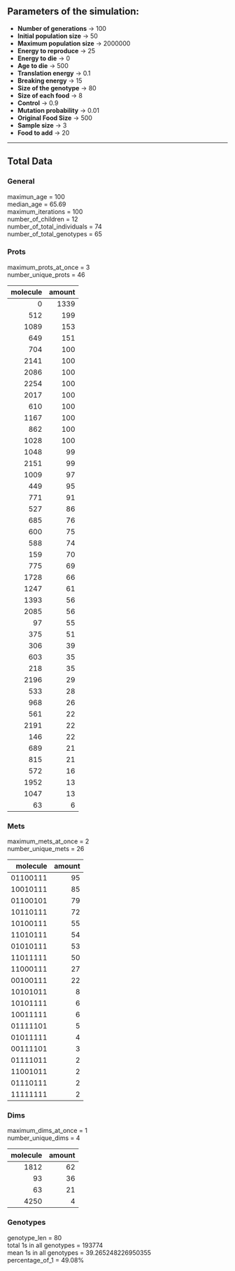 ## Parameters of the simulation: 
* **Number of generations** &rarr; 100
* **Initial population size** &rarr; 50
* **Maximum population size** &rarr; 2000000
* **Energy to reproduce** &rarr; 25
* **Energy to die** &rarr; 0
* **Age to die** &rarr; 500
* **Translation energy** &rarr; 0.1
* **Breaking energy** &rarr; 15
* **Size of the genotype** &rarr; 80
* **Size of each food** &rarr; 8
* **Control** &rarr; 0.9
* **Mutation probability** &rarr; 0.01
* **Original Food Size** &rarr; 500
* **Sample size** &rarr; 3
* **Food to add** &rarr; 20
---  
## Total Data  
### General  
maximun_age = 100  
median_age = 65.69  
maximum_iterations = 100  
number_of_children = 12  
number_of_total_individuals = 74  
number_of_total_genotypes = 65  
### Prots  
maximum_prots_at_once = 3  
number_unique_prots = 46  

|   molecule |   amount |
|-----------:|---------:|
|          0 |     1339 |
|        512 |      199 |
|       1089 |      153 |
|        649 |      151 |
|        704 |      100 |
|       2141 |      100 |
|       2086 |      100 |
|       2254 |      100 |
|       2017 |      100 |
|        610 |      100 |
|       1167 |      100 |
|        862 |      100 |
|       1028 |      100 |
|       1048 |       99 |
|       2151 |       99 |
|       1009 |       97 |
|        449 |       95 |
|        771 |       91 |
|        527 |       86 |
|        685 |       76 |
|        600 |       75 |
|        588 |       74 |
|        159 |       70 |
|        775 |       69 |
|       1728 |       66 |
|       1247 |       61 |
|       1393 |       56 |
|       2085 |       56 |
|         97 |       55 |
|        375 |       51 |
|        306 |       39 |
|        603 |       35 |
|        218 |       35 |
|       2196 |       29 |
|        533 |       28 |
|        968 |       26 |
|        561 |       22 |
|       2191 |       22 |
|        146 |       22 |
|        689 |       21 |
|        815 |       21 |
|        572 |       16 |
|       1952 |       13 |
|       1047 |       13 |
|         63 |        6 |

### Mets  
maximum_mets_at_once = 2  
number_unique_mets = 26  

|   molecule |   amount |
|-----------:|---------:|
|   01100111 |       95 |
|   10010111 |       85 |
|   01100101 |       79 |
|   10110111 |       72 |
|   10100111 |       55 |
|   11010111 |       54 |
|   01010111 |       53 |
|   11011111 |       50 |
|   11000111 |       27 |
|   00100111 |       22 |
|   10101011 |        8 |
|   10101111 |        6 |
|   10011111 |        6 |
|   01111101 |        5 |
|   01011111 |        4 |
|   00111101 |        3 |
|   01111011 |        2 |
|   11001011 |        2 |
|   01110111 |        2 |
|   11111111 |        2 |

### Dims  
maximum_dims_at_once = 1  
number_unique_dims = 4  

|   molecule |   amount |
|-----------:|---------:|
|       1812 |       62 |
|         93 |       36 |
|         63 |       21 |
|       4250 |        4 |

### Genotypes  
genotype_len = 80  
total 1s in all genotypes = 193774  
mean 1s in all genotypes = 39.265248226950355  
percentage_of_1 = 49.08%  
